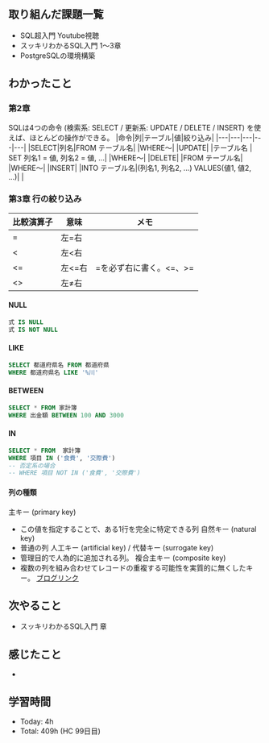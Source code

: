 ## 取り組んだ課題一覧
- SQL超入門 Youtube視聴
- スッキリわかるSQL入門 1〜3章
- PostgreSQLの環境構築
## わかったこと

### 第2章
SQLは4つの命令 (検索系: SELECT / 更新系: UPDATE / DELETE / INSERT) を使えば、ほとんどの操作ができる。
|命令|列|テーブル|値|絞り込み|
|---|---|---|---|---|
|SELECT|列名|FROM テーブル名|  |WHERE〜|
|UPDATE| |テーブル名 | SET 列名1 = 値, 列名2 = 値, ...| |WHERE〜|
|DELETE| |FROM テーブル名|  |WHERE〜|
|INSERT| |INTO テーブル名|(列名1, 列名2, ...) VALUES(値1, 値2, ...)| |

### 第3章 行の絞り込み

|比較演算子|意味|メモ|
|---|---|---|
|=|左=右| |
|< |左<右| |
|<=|左<=右| =を必ず右に書く。<=、>=|
|<>|左≠右| |

#### NULL
```sql
式 IS NULL
式 IS NOT NULL
```

#### LIKE
```sql
SELECT 都道府県名 FROM 都道府県
WHERE 都道府県名 LIKE '%川'
```

#### BETWEEN
```sql
SELECT * FROM 家計簿
WHERE 出金額 BETWEEN 100 AND 3000
```

#### IN
```sql
SELECT * FROM  家計簿
WHERE 項目 IN ('食費', '交際費')
-- 否定系の場合
-- WHERE 項目 NOT IN ('食費', '交際費')
```
#### 列の種類
主キー (primary key)
- この値を指定することで、ある1行を完全に特定できる列
自然キー (natural key)
- 普通の列
人工キー (artificial key) / 代替キー (surrogate key)
- 管理目的で人為的に追加される列。
複合主キー (composite key)
- 複数の列を組み合わせてレコードの重複する可能性を実質的に無くしたキー。
[ブログリンク](https://scrapbox.io/5cenery/%E3%82%B9%E3%83%83%E3%82%AD%E3%83%AA%E3%82%8F%E3%81%8B%E3%82%8BSQL%E5%85%A5%E9%96%80#655de19b1fa2ee00009c06a5)
## 次やること
- スッキリわかるSQL入門 章
## 感じたこと
-
## 学習時間
- Today: 4h
- Total: 409h (HC 99日目)